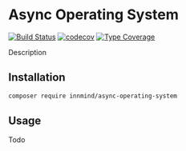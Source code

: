 # Async Operating System

[![Build Status](https://github.com/innmind/async-operating-system/workflows/CI/badge.svg?branch=main)](https://github.com/innmind/async-operating-system/actions?query=workflow%3ACI)
[![codecov](https://codecov.io/gh/innmind/async-operating-system/branch/develop/graph/badge.svg)](https://codecov.io/gh/innmind/async-operating-system)
[![Type Coverage](https://shepherd.dev/github/innmind/async-operating-system/coverage.svg)](https://shepherd.dev/github/innmind/async-operating-system)

Description

## Installation

```sh
composer require innmind/async-operating-system
```

## Usage

Todo
